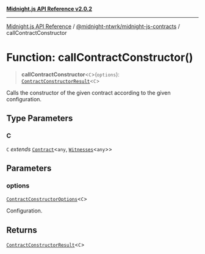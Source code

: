 [**Midnight.js API Reference v2.0.2**](../../../README.md)

***

[Midnight.js API Reference](../../../packages.md) / [@midnight-ntwrk/midnight-js-contracts](../README.md) / callContractConstructor

# Function: callContractConstructor()

> **callContractConstructor**\<`C`\>(`options`): [`ContractConstructorResult`](../type-aliases/ContractConstructorResult.md)\<`C`\>

Calls the constructor of the given contract according to the given configuration.

## Type Parameters

### C

`C` *extends* [`Contract`](../../midnight-js-types/interfaces/Contract.md)\<`any`, [`Witnesses`](../../midnight-js-types/type-aliases/Witnesses.md)\<`any`\>\>

## Parameters

### options

[`ContractConstructorOptions`](../type-aliases/ContractConstructorOptions.md)\<`C`\>

Configuration.

## Returns

[`ContractConstructorResult`](../type-aliases/ContractConstructorResult.md)\<`C`\>
